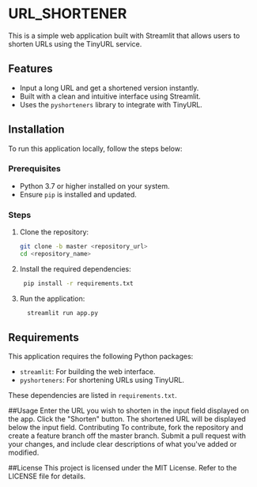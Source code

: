 # URL_SHORTENER

This is a simple web application built with Streamlit that allows users to shorten URLs using the TinyURL service.

## Features

- Input a long URL and get a shortened version instantly.
- Built with a clean and intuitive interface using Streamlit.
- Uses the `pyshorteners` library to integrate with TinyURL.

## Installation

To run this application locally, follow the steps below:

### Prerequisites

- Python 3.7 or higher installed on your system.
- Ensure `pip` is installed and updated.

### Steps

1. Clone the repository:

   ```bash
   git clone -b master <repository_url>
   cd <repository_name>
   ```
2. Install the required dependencies:
   ```bash
    pip install -r requirements.txt
   ```
3. Run the application:
   ```bash
     streamlit run app.py
   ```

## Requirements

This application requires the following Python packages:

- `streamlit`: For building the web interface.
- `pyshorteners`: For shortening URLs using TinyURL.

These dependencies are listed in `requirements.txt`.

##Usage
Enter the URL you wish to shorten in the input field displayed on the app.
Click the "Shorten" button.
The shortened URL will be displayed below the input field.
Contributing
To contribute, fork the repository and create a feature branch off the master branch. Submit a pull request with your changes, and include clear descriptions of what you've added or modified.

##License
This project is licensed under the MIT License. Refer to the LICENSE file for details.


